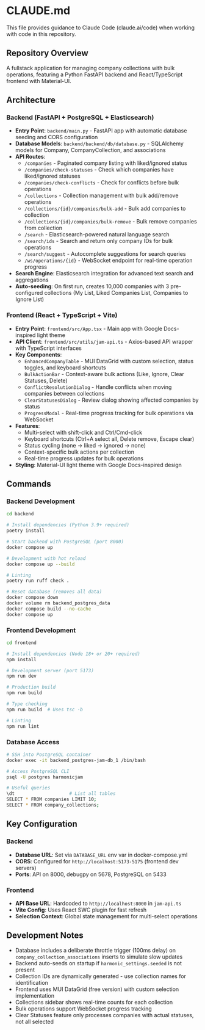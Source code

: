 # CLAUDE.md

This file provides guidance to Claude Code (claude.ai/code) when working with code in this repository.

## Repository Overview

A fullstack application for managing company collections with bulk operations, featuring a Python FastAPI backend and React/TypeScript frontend with Material-UI.

## Architecture

### Backend (FastAPI + PostgreSQL + Elasticsearch)
- **Entry Point**: `backend/main.py` - FastAPI app with automatic database seeding and CORS configuration
- **Database Models**: `backend/backend/db/database.py` - SQLAlchemy models for Company, CompanyCollection, and associations
- **API Routes**: 
  - `/companies` - Paginated company listing with liked/ignored status
  - `/companies/check-statuses` - Check which companies have liked/ignored statuses
  - `/companies/check-conflicts` - Check for conflicts before bulk operations
  - `/collections` - Collection management with bulk add/remove operations
  - `/collections/{id}/companies/bulk-add` - Bulk add companies to collection
  - `/collections/{id}/companies/bulk-remove` - Bulk remove companies from collection
  - `/search` - Elasticsearch-powered natural language search
  - `/search/ids` - Search and return only company IDs for bulk operations
  - `/search/suggest` - Autocomplete suggestions for search queries
  - `/ws/operations/{id}` - WebSocket endpoint for real-time operation progress
- **Search Engine**: Elasticsearch integration for advanced text search and aggregations
- **Auto-seeding**: On first run, creates 10,000 companies with 3 pre-configured collections (My List, Liked Companies List, Companies to Ignore List)

### Frontend (React + TypeScript + Vite)
- **Entry Point**: `frontend/src/App.tsx` - Main app with Google Docs-inspired light theme
- **API Client**: `frontend/src/utils/jam-api.ts` - Axios-based API wrapper with TypeScript interfaces
- **Key Components**: 
  - `EnhancedCompanyTable` - MUI DataGrid with custom selection, status toggles, and keyboard shortcuts
  - `BulkActionBar` - Context-aware bulk actions (Like, Ignore, Clear Statuses, Delete)
  - `ConflictResolutionDialog` - Handle conflicts when moving companies between collections
  - `ClearStatusesDialog` - Review dialog showing affected companies by status
  - `ProgressModal` - Real-time progress tracking for bulk operations via WebSocket
- **Features**:
  - Multi-select with shift-click and Ctrl/Cmd-click
  - Keyboard shortcuts (Ctrl+A select all, Delete remove, Escape clear)
  - Status cycling (none → liked → ignored → none)
  - Context-specific bulk actions per collection
  - Real-time progress updates for bulk operations
- **Styling**: Material-UI light theme with Google Docs-inspired design

## Commands

### Backend Development

```bash
cd backend

# Install dependencies (Python 3.9+ required)
poetry install

# Start backend with PostgreSQL (port 8000)
docker compose up

# Development with hot reload
docker compose up --build

# Linting
poetry run ruff check .

# Reset database (removes all data)
docker compose down
docker volume rm backend_postgres_data
docker compose build --no-cache
docker compose up
```

### Frontend Development

```bash
cd frontend

# Install dependencies (Node 18+ or 20+ required)
npm install

# Development server (port 5173)
npm run dev

# Production build
npm run build

# Type checking
npm run build  # Uses tsc -b

# Linting
npm run lint
```

### Database Access

```bash
# SSH into PostgreSQL container
docker exec -it backend_postgres-jam-db_1 /bin/bash

# Access PostgreSQL CLI
psql -U postgres harmonicjam

# Useful queries
\dt                    # List all tables
SELECT * FROM companies LIMIT 10;
SELECT * FROM company_collections;
```

## Key Configuration

### Backend
- **Database URL**: Set via `DATABASE_URL` env var in docker-compose.yml
- **CORS**: Configured for `http://localhost:5173-5175` (frontend dev servers)
- **Ports**: API on 8000, debugpy on 5678, PostgreSQL on 5433

### Frontend
- **API Base URL**: Hardcoded to `http://localhost:8000` in `jam-api.ts`
- **Vite Config**: Uses React SWC plugin for fast refresh
- **Selection Context**: Global state management for multi-select operations

## Development Notes

- Database includes a deliberate throttle trigger (100ms delay) on `company_collection_associations` inserts to simulate slow updates
- Backend auto-seeds on startup if `harmonic_settings.seeded` is not present
- Collection IDs are dynamically generated - use collection names for identification
- Frontend uses MUI DataGrid (free version) with custom selection implementation
- Collections sidebar shows real-time counts for each collection
- Bulk operations support WebSocket progress tracking
- Clear Statuses feature only processes companies with actual statuses, not all selected